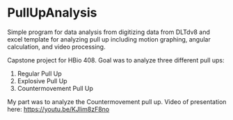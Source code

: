 # PullUpAnalysis
Simple program for data analysis from digitizing data from DLTdv8 and excel template for analyzing pull up including motion graphing, angular calculation, and video processing. 

Capstone project for HBio 408. Goal was to analyze three different pull ups:
1. Regular Pull Up
2. Explosive Pull Up
3. Countermovement Pull Up

My part was to analyze the Countermovement pull up. 
Video of presentation here: https://youtu.be/KJlim8zF8no
